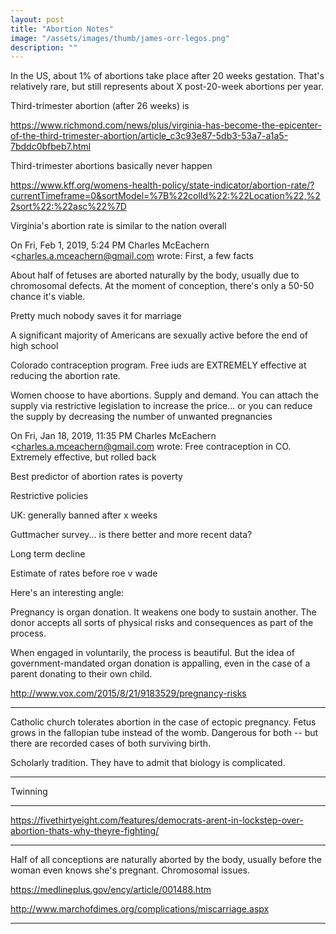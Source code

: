 ```yaml
---
layout: post
title: "Abortion Notes"
image: "/assets/images/thumb/james-orr-legos.png"
description: ""
---
```




In the US, about 1% of abortions take place after 20 weeks gestation. That's relatively rare, but still represents about X post-20-week abortions per year.

Third-trimester abortion (after 26 weeks) is










https://www.richmond.com/news/plus/virginia-has-become-the-epicenter-of-the-third-trimester-abortion/article_c3c93e87-5db3-53a7-a1a5-7bddc0bfbeb7.html

Third-trimester abortions basically never happen


https://www.kff.org/womens-health-policy/state-indicator/abortion-rate/?currentTimeframe=0&sortModel=%7B%22colId%22:%22Location%22,%22sort%22:%22asc%22%7D

Virginia's abortion rate is similar to the nation overall







On Fri, Feb 1, 2019, 5:24 PM Charles McEachern <charles.a.mceachern@gmail.com wrote:
First, a few facts

About half of fetuses are aborted naturally by the body, usually due to chromosomal defects. At the moment of conception, there's only a 50-50 chance it's viable.

Pretty much nobody saves it for marriage

A significant majority of Americans are sexually active before the end of high school

Colorado contraception program. Free iuds are EXTREMELY effective at reducing the abortion rate.

Women choose to have abortions. Supply and demand. You can attach the supply via restrictive legislation to increase the price... or you can reduce the supply by decreasing the number of unwanted pregnancies

On Fri, Jan 18, 2019, 11:35 PM Charles McEachern <charles.a.mceachern@gmail.com wrote:
Free contraception in CO. Extremely effective, but rolled back

Best predictor of abortion rates is poverty

Restrictive policies

UK: generally banned after x weeks

Guttmacher survey... is there better and more recent data?

Long term decline

Estimate of rates before roe v wade

Here's an interesting angle:

Pregnancy is organ donation. It weakens one body to sustain another. The donor accepts all sorts of physical risks and consequences as part of the process.

When engaged in voluntarily, the process is beautiful. But the idea of government-mandated organ donation is appalling, even in the case of a parent donating to their own child.

http://www.vox.com/2015/8/21/9183529/pregnancy-risks

---

Catholic church tolerates abortion in the case of ectopic pregnancy. Fetus grows in the fallopian tube instead of the womb. Dangerous for both -- but there are recorded cases of both surviving birth.

Scholarly tradition. They have to admit that biology is complicated.

---

Twinning

---

https://fivethirtyeight.com/features/democrats-arent-in-lockstep-over-abortion-thats-why-theyre-fighting/

---


Half of all conceptions are naturally aborted by the body, usually before the woman even knows she's pregnant. Chromosomal issues.

https://medlineplus.gov/ency/article/001488.htm

http://www.marchofdimes.org/complications/miscarriage.aspx

---
